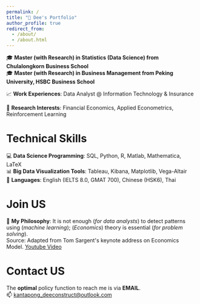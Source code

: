 ```yaml
---
permalink: /
title: "🙋 Dee's Portfolio"
author_profile: true
redirect_from: 
  - /about/
  - /about.html
---
```


🎓 **Master (with Research) in Statistics (Data Science) from Chulalongkorn Business School**  
🎓 **Master (with Research) in Business Management from Peking University, HSBC Business School**  
  
📈 **Work Experiences**: Data Analyst @ Information Technology & Insurance  
  
📒 **Research Interests**: Financial Economics, Applied Econometrics, Reinforcement Learning    
  
Technical Skills
======
💻 **Data Science Programming**: SQL, Python, R, Matlab, Mathematica, LaTeX  
📊 **Big Data Visualization Tools**: Tableau, Kibana, Matplotlib, Vega-Altair  
📖 **Languages**: English (IELTS 8.0, GMAT 700), Chinese (HSK6), Thai  

Join US
======
🚩 **My Philosophy**: It is not enough (_for data analysts_) to detect patterns using (_machine learning_); (_Economics_) theory is essential (_for problem solving_).  
Source: Adapted from Tom Sargent's keynote address on Economics Model. [Youtube Video](https://www.youtube.com/watch?v=0Mf_LvwxFqY)  
  
Contact US  
======
The **optimal** policy function to reach me is via **EMAIL**.  
📫 kantapong_deeconstruct@outlook.com




